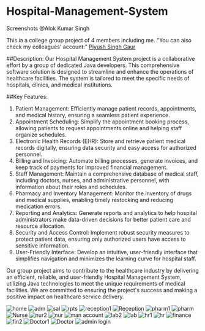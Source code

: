# Hospital-Management-System
Screenshots
@Alok Kumar Singh

This ia a college group project of 4 members including me.
"You can also check my colleagues' account:"
[Piyush Singh Gaur](https://github.com/piyushsinghgaur)

##Description:
Our Hospital Management System project is a collaborative effort by a group of dedicated Java developers. This comprehensive software solution is designed to streamline and enhance the operations of healthcare facilities. The system is tailored to meet the specific needs of hospitals, clinics, and medical institutions.

##Key Features:

1. Patient Management: Efficiently manage patient records, appointments, and medical history, ensuring a seamless patient experience.
2. Appointment Scheduling: Simplify the appointment booking process, allowing patients to request appointments online and helping staff organize schedules.
3. Electronic Health Records (EHR): Store and retrieve patient medical records digitally, ensuring data security and easy access for authorized personnel.
4. Billing and Invoicing: Automate billing processes, generate invoices, and keep track of payments for improved financial management.
5. Staff Management: Maintain a comprehensive database of medical staff, including doctors, nurses, and administrative personnel, with information about their roles and schedules.
6. Pharmacy and Inventory Management: Monitor the inventory of drugs and medical supplies, enabling timely restocking and reducing medication errors.
7. Reporting and Analytics: Generate reports and analytics to help hospital administrators make data-driven decisions for better patient care and resource allocation.
8. Security and Access Control: Implement robust security measures to protect patient data, ensuring only authorized users have access to sensitive information.
9. User-Friendly Interface: Develop an intuitive, user-friendly interface that simplifies navigation and minimizes the learning curve for hospital staff.

Our group project aims to contribute to the healthcare industry by delivering an efficient, reliable, and user-friendly Hospital Management System, utilizing Java technologies to meet the unique requirements of medical facilities. We are committed to ensuring the project's success and making a positive impact on healthcare service delivery.


![home](https://github.com/piyushsinghgaur/Hospital_Management_System/assets/96806312/3606d9b3-8bc2-41be-b816-7c69727f0616)
![adm](https://github.com/piyushsinghgaur/Hospital_Management_System/assets/96806312/38d9b37d-b5c5-4aaa-9262-b43ef29f038f)
![sal](https://github.com/piyushsinghgaur/Hospital_Management_System/assets/96806312/96cc63ae-cef7-43e8-a6df-a8223036a6d9)
![rpts](https://github.com/piyushsinghgaur/Hospital_Management_System/assets/96806312/040572f6-7a17-496c-a0fe-3719b35aeb49)
![reception1](https://github.com/piyushsinghgaur/Hospital_Management_System/assets/96806312/b17a98cb-2fc6-4e8e-99bf-23ba97aadeba)
![Reception](https://github.com/piyushsinghgaur/Hospital_Management_System/assets/96806312/a2ded4e3-618f-4fa4-bf58-de98a0d4bfd2)
![pharm1](https://github.com/piyushsinghgaur/Hospital_Management_System/assets/96806312/5de74772-ee49-43f3-9374-8b6bcc9c222e)
![pharm](https://github.com/piyushsinghgaur/Hospital_Management_System/assets/96806312/c822f512-54a6-4c43-bb38-acde5f6ff9c7)
![Nurse](https://github.com/piyushsinghgaur/Hospital_Management_System/assets/96806312/4b4aff2e-8a60-43a2-8850-a213758c4c38)
![nur2](https://github.com/piyushsinghgaur/Hospital_Management_System/assets/96806312/8ebedbf5-9132-4f1a-a691-6ac55b5a82e2)
![nur](https://github.com/piyushsinghgaur/Hospital_Management_System/assets/96806312/7e206fab-1e29-4449-99e2-0436119ab0b4)
![man account](https://github.com/piyushsinghgaur/Hospital_Management_System/assets/96806312/1a6e672a-81b2-4b19-adca-01aab4d3d18d)
![lab2](https://github.com/piyushsinghgaur/Hospital_Management_System/assets/96806312/5e907fae-10c0-4aa4-8336-304a3533abfe)
![lab](https://github.com/piyushsinghgaur/Hospital_Management_System/assets/96806312/3ebc23fe-69c7-4912-843d-25e1c08ca845)
![hr1](https://github.com/piyushsinghgaur/Hospital_Management_System/assets/96806312/7e9dfc05-9146-4bda-828d-f09f0b2d3237)
![hr](https://github.com/piyushsinghgaur/Hospital_Management_System/assets/96806312/af8c645b-bbee-467e-89ca-f5f42938fb7f)
![finance](https://github.com/piyushsinghgaur/Hospital_Management_System/assets/96806312/339ebaa9-ec39-4892-b21b-209ec5d164c9)
![fin2](https://github.com/piyushsinghgaur/Hospital_Management_System/assets/96806312/944b233e-2590-4c25-8965-015236b92507)
![Doctor1](https://github.com/piyushsinghgaur/Hospital_Management_System/assets/96806312/adf399c3-bcc7-4d3b-9183-46284b557ac7)
![Doctor](https://github.com/piyushsinghgaur/Hospital_Management_System/assets/96806312/ac1d65ac-68f7-43c2-b299-548923c34008)
![admin login](https://github.com/piyushsinghgaur/Hospital_Management_System/assets/96806312/895286d3-4436-4a5e-a0fd-de84819b015a)
